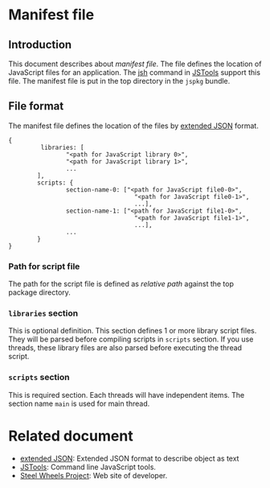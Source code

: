 # Manifest file

## Introduction
This document describes about *manifest file*.
The file defines the location of JavaScript files for an application.
The [jsh](https://github.com/steelwheels/JSTools/blob/master/Document/jsh-man.md) command in [JSTools](https://github.com/steelwheels/JSTools) support this file.
The manifest file is put in the top directory in the `jspkg` bundle.

## File format
The manifest file defines the location of the files by
[extended JSON](https://github.com/steelwheels/KiwiScript/blob/master/KiwiLibrary/Document/Data/object-notation.md)
format.
````
{
         libraries: [
                "<path for JavaScript library 0>",
                "<path for JavaScript library 1>",
                ...
        ],
        scripts: {
                section-name-0: ["<path for JavaScript file0-0>",
                                   "<path for JavaScript file0-1>",
                                   ...],
                section-name-1: ["<path for JavaScript file1-0>",
                                   "<path for JavaScript file1-1>",
                                   ...],
                ...
        }
}
````

### Path for script file
The path for the script file is defined as *relative path* against the top package directory.

### `libraries` section
This is optional definition.
This section defines 1 or more library script files.
They will be parsed before compiling scripts in `scripts` section.
If you use threads, these library files are also parsed before executing the thread script.

### `scripts` section
This is required section.
Each threads will have independent items.
The section name `main` is used for main thread.

# Related document
* [extended JSON](https://github.com/steelwheels/KiwiScript/blob/master/KiwiLibrary/Document/Data/object-notation.md): Extended JSON format to describe object as text
* [JSTools](https://github.com/steelwheels/JSTools): Command line JavaScript tools.
* [Steel Wheels Project](http://steelwheels.github.io): Web site of developer.
